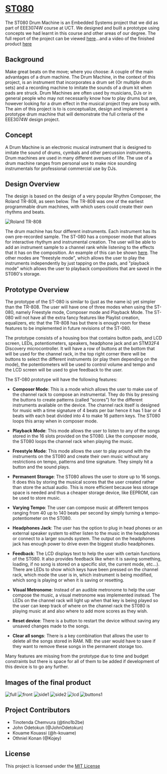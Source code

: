 # [ST080](https://github.com/tino1b2be/ST080)

The ST080 Drum Machine is an Embedded Systems project that we did as part of EEE3074W course at UCT. We designed and built a prototype using concepts we had learnt in this course and other areas of our degree. The full report of the project can be viewed [here](https://github.com/tino1b2be/ST080/blob/master/Docs/Project_Report_Final.pdf)...and a video of the finished product [here](https://youtu.be/f0DpraNo41Q)
## Background
Make great beats on the move; where you choose: A couple of the main advantages of a drum machine. The Drum Machine, in the context of this project, is an instrument that incorporates a drum set (Or multiple drum sets) and a recording machine to imitate the sounds of a drum kit when pads are struck. Drum Machines are often used by musicians, DJs or in general people who may not necessarily know how to play drums but are, however looking for a drum effect in the musical project they are busy with.
The aim of this project is to is conceptualize, design and implement a prototype drum machine that will demonstrate the full criteria of the EEE3074W design project.

## Concept
A Drum Machine is an electronic musical instrument that is designed to imitate the sound of drums, cymbals and other percussion instruments. Drum machines are used in many different avenues of life.  The use of a drum machine ranges from personal use to make nice sounding instrumentals for professional commercial use by DJs.

## Design Overview
The design is based on the design of a very popular Rhythm Composer, the Roland TR-808, as seen below. The TR-808 was one of the earliest programmable drum machines, with which users could create their own rhythms and beats.

![Roland TR-808](https://upload.wikimedia.org/wikipedia/commons/thumb/4/4c/Roland_TR-808_%28large%29.jpg/1920px-Roland_TR-808_%28large%29.jpg)

The drum machine has four different instruments. Each instrument has its own pre-recorded sample. The ST-080 has a composer mode that allows for interactive rhythym and instrumental creation. The user will be able to add an instrument sample to a channel rank while listening to the effects that it has on the composition. An example of this can be shown [here](https://www.youtube.com/watch?v=AQTx8wGAAH4). The other modes are "freestyle mode", which allows the user to play the instruments independently by just tapping on the pads, and "playback mode" which allows the user to playback compositions that are saved in the ST080's storage.

## Prototype Overview
The prototype of the ST-080 is similar to (just as the name is) yet simpler than the TR-808. The user will have one of three modes when using the ST-080, namely Freestyle mode, Composer mode and Playback Mode. The ST-080 will not have all the extra fancy features like Playlist creation, equalizers, etc that the TR-808 has but there is enough room for these features to be implemented in future revisions of the ST-080.

The prototype consists of a housing box that contains button pads, and LCD screen, LEDs, potentiometers, speakers, headphone jack and an STM32F4 Discovery microcontroller. It will have a row of buttons at the bottom that will be used for the channel rack, in the top right corner there will be buttons to select the different instruments (or play them depending on the mode), the potentiometers will be used to control volume and tempo and the LCD screen will be used to give feedback to the user.

The ST-080 prototype will have the following features:
*	**Composer Mode**: This is a mode which allows the user to make use of the channel rack to compose an instrumental. They do this by pressing the buttons to create patterns (called “scores”) for the different instruments available on the device. The channel rack itself is designed for music with a time signature of 4 beats per bar hence it has 1 bar or 4 beats with each beat divided into 4 to make 16 pattern keys. The ST080 loops this array when in composer mode.

*	**Playback Mode**: This mode allows the user to listen to any of the songs stored in the 16 slots provided on the ST080. Like the composer mode, the ST080 loops the channel rack when playing the music.

*	**Freestyle Mode**: This mode allows the user to play around with the instruments on the ST080 and create their own music without any restrictions on tempo, patterns and time signature. They simply hit a button and the sound plays.

*	**Permanent Storage**: The ST080 allows the user to store up to 16 songs. It does this by storing the musical scores that the user created rather than store the actual audio. This is more efficient because less storage space is needed and thus a cheaper storage device, like EEPROM, can be used to store music.

*	**Varying Tempo**: The user can compose music at different tempos ranging from 40 up to 140 beats per second by simply turning a tempo-potentiometer on the ST080.
*	**Headphones Jack**: The user has the option to plug in head phones or an external speaker system to either listen to the music in the headphones or connect to a larger sounds system. The output on the headphones jack has enough power to drive even the biggest studio headphones.

*	**Feedback**: The LCD displays text to help the user with certain functions of the ST080. It also provides feedback like when it is saving something, loading, if no song is stored on a specific slot, the current mode, etc…). There are LEDs to show which keys have been pressed on the channel rack, which mode the user is in, which instrument is being modified, which song is playing or when it is saving or resetting.

*	**Visual Metronome**: Instead of an audible metronome to help the user compose the music, a visual metronome was implemented instead. The LEDs on the channel rack will light up when that key is being played so the user can keep track of where on the channel rack the ST080 is playing music at and also where to add more scores as they wish.

*	**Reset device**: There is a button to restart the device without saving any unsaved changes made to the songs.

*	**Clear all songs**: There is a key combination that allows the user to delete all the songs stored in RAM. NB: the user would have to save if they want to remove these songs in the permanent storage too.

Many features are missing from the prototype due to time and budget constraints but there is space for all of them to be added if development of this device is to go any further. 

## Images of the final product
![full](https://github.com/tino1b2be/ST080/blob/master/Docs/full.jpg)
![front](https://github.com/tino1b2be/ST080/blob/master/Docs/IMG_3402.jpg)
![side1](https://github.com/tino1b2be/ST080/blob/master/Docs/IMG_3401.jpg)
![side2](https://github.com/tino1b2be/ST080/blob/master/Docs/IMG_3399.jpg)
![lcd](https://github.com/tino1b2be/ST080/blob/master/Docs/IMG_3411.jpg)
![buttons1](https://github.com/tino1b2be/ST080/blob/master/Docs/IMG_3409.jpg)

## Project Contributors
* Tinotenda Chemvura (@tino1b2be)
* John Odetokun (@JohnOdetokun)
* Kouame Kouassi (@h-kouame)
* Othniel Konan (@Kojey)

## License
This project is licensed under the [MIT License](https://github.com/tino1b2be/ST080/blob/master/LICENSE)
